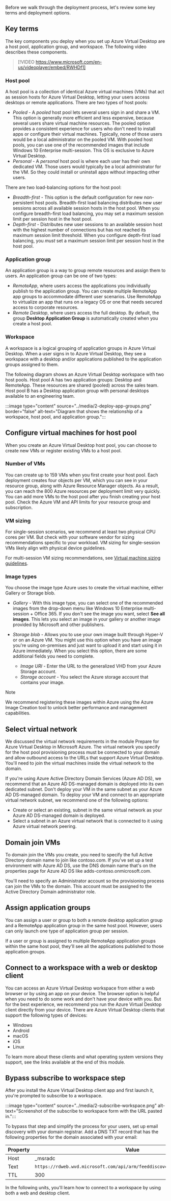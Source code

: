 Before we walk through the deployment process, let's review some key terms and deployment options.

## Key terms

The key components you deploy when you set up Azure Virtual Desktop are a host pool, application group, and workspace. The following video describes these components.

> [!VIDEO https://www.microsoft.com/en-us/videoplayer/embed/RWHDf1]

### Host pool

 A host pool is a collection of identical Azure virtual machines (VMs) that act as session hosts for Azure Virtual Desktop, letting your users access desktops or remote applications. There are two types of host pools:

- *Pooled* - A *pooled* host pool lets several users sign in and share a VM. This option is generally more efficient and less expensive, because several users share virtual machine resources. The pooled option provides a consistent experience for users who don't need to install apps or configure their virtual machines. Typically, none of those users would be a local administrator on the pooled VM. With pooled host pools, you can use one of the recommended images that include Windows 10 Enterprise multi-session. This OS is exclusive to Azure Virtual Desktop.
- *Personal* - A *personal* host pool is where each user has their own dedicated VM. Those users would typically be a local administrator for the VM. So they could install or uninstall apps without impacting other users.

There are two load-balancing options for the host pool:

- *Breadth-first* - This option is the default configuration for new non-persistent host pools. Breadth-first load balancing distributes new user sessions across all available session hosts in the host pool. When you configure breadth-first load balancing, you may set a maximum session limit per session host in the host pool.
- *Depth-first* - Distributes new user sessions to an available session host with the highest number of connections but has not reached its maximum session limit threshold. When you configure depth-first load balancing, you *must* set a maximum session limit per session host in the host pool.
  
### Application group

An application group is a way to group remote resources and assign them to users. An application group can be one of two types:

  - *RemoteApp*, where users access the applications you individually publish to the application group. You can create multiple RemoteApp app groups to accommodate different user scenarios. Use RemoteApp to virtualize an app that runs on a legacy OS or one that needs secured access to corporate resources.
  - *Remote Desktop*, where users access the full desktop. By default, the group **Desktop Application Group** is automatically created when you create a host pool.
  
### Workspace

A workspace is a logical grouping of application groups in Azure Virtual Desktop. When a user signs in to Azure Virtual Desktop, they see a workspace with a desktop and/or applications published to the application groups assigned to them.

The following diagram shows an Azure Virtual Desktop workspace with two host pools. Host pool A has two application groups: Desktop and RemoteApp. These resources are shared (pooled) across the sales team. Host pool B has a Desktop application group with personal desktops available to an engineering team.

   :::image type="content" source="../media/2-deploy-app-groups.png" border="false" alt-text="Diagram that shows the relationship of a workspace, host pool, and application group.":::



## Configure virtual machines for host pool

When you create an Azure Virtual Desktop host pool, you can choose to create new VMs or register existing VMs to a host pool.

### Number of VMs

You can create up to 159 VMs when you first create your host pool. Each deployment creates four objects per VM, which you can see in your resource group, along with Azure Resource Manager objects. As a result, you can reach the 800 Azure resources per deployment limit very quickly. You can add more VMs to the host pool after you finish creating your host pool. Check the Azure VM and API limits for your resource group and subscription.

### VM sizing

For single-session scenarios, we recommend at least two physical CPU cores per VM. But check with your software vendor for sizing recommendations specific to your workload. VM sizing for single-session VMs likely align with physical device guidelines.

For multi-session VM sizing recommendations, see [Virtual machine sizing guidelines](/windows-server/remote/remote-desktop-services/virtual-machine-recs?context=/azure/virtual-desktop/context/context#multi-session-recommendations).

### Image types

You choose the image type Azure uses to create the virtual machine, either Gallery or Storage blob.

- *Gallery* -  With this image type, you can select one of the recommended images from the drop-down menu like Windows 10 Enterprise multi-session + Office 365. If you don't see the image you want, select **See all images**. This lets you select an image in your gallery or another image provided by Microsoft and other publishers.  

- *Storage blob* - Allows you to use your own image built through Hyper-V or on an Azure VM. You might use this option when you have an image you're using on-premises and just want to upload it and start using it in Azure immediately. When you select this option, there are some additional fields you need to complete.
  - *Image URI* - Enter the URL to the generalized VHD from your Azure Storage account. 
  - *Storage account* - You select the Azure storage account that contains your image.

>[!NOTE]
>We recommend registering these images within Azure using the Azure Image Creation tool to unlock better performance and management capabilities.

## Select virtual network

We discussed the virtual network requirements in the module Prepare for Azure Virtual Desktop in Microsoft Azure. The virtual network you specify for the host pool provisioning process must be connected to your domain and allow outbound access to the URLs that support Azure Virtual Desktop. You'll need to join the virtual machines inside the virtual network to the domain.

If you're using Azure Active Directory Domain Services (Azure AD DS), we recommend that an Azure AD DS-managed domain is deployed into its own dedicated subnet. Don't deploy your VM in the same subnet as your Azure AD DS-managed domain. To
deploy your VM and connect to an appropriate virtual network subnet, we recommend one of the following options:

- Create or select an existing, subnet in the same virtual network as your Azure AD DS-managed domain is deployed.
- Select a subnet in an Azure virtual network that is connected to it using Azure virtual network peering.

## Domain join VMs

To domain join the VMs you create, you need to specify the full Active Directory domain name to join like contoso.com. If you've set up a test environment with Azure AD DS, use the DNS domain name that's on the properties page for Azure AD DS like adds-contoso.onmicrosoft.com.

You'll need to specify an Administrator account so the provisioning process can join the VMs to the domain. This account must be assigned to the Active Directory Domain administrator role.

## Assign application groups

You can assign a user or group to both a remote desktop application group and a RemoteApp application group in the same host pool. However, users can only launch one type of application group per session.

If a user or group is assigned to multiple RemoteApp application groups within the same host pool, they'll see all the applications published to those application groups.

## Connect to a workspace with a web or desktop client

You can access an Azure Virtual Desktop workspace from either a web browser or by using an app on your device. The browser option is helpful when you need to do some work and don't have your device with you. But for the best experience, we recommend you run the Azure Virtual Desktop client directly from your device. There are Azure Virtual Desktop clients that support the following types of devices:

- Windows
- Android
- macOS
- iOS
- Linux

To learn more about these clients and what operating system versions they support, see the links available at the end of this module.

## Bypass subscribe to workspace step

After you install the Azure Virtual Desktop client app and first launch it, you're prompted to subscribe to a workspace.

  :::image type="content" source="../media/2-subscribe-workspace.png" alt-text="Screenshot of the subscribe to workspace form with the URL pasted in.":::

To bypass that step and simplify the process for your users, set up email discovery with your domain registrar. Add a DNS TXT record that has the following properties for the domain associated with your email:

|Property  |Value  |
|---------|---------|
|Host     | _msradc      |
|Text     | `https://rdweb.wvd.microsoft.com/api/arm/feeddiscovery/webfeeddiscovery.aspx`    |
|TTL     | 300    |

In the following units, you'll learn how to connect to a workspace by using both a web and desktop client.
